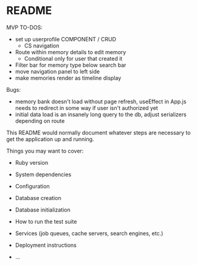 # README

MVP TO-DOS:
- set up userprofile COMPONENT / CRUD
    - CS navigation
- Route within memory details to edit memory 
    - Conditional only for user that created it
- Filter bar for memory type below search bar
- move navigation panel to left side
- make memories render as timeline display

Bugs:
- memory bank doesn't load without page refresh, useEffect in App.js needs to redirect in some way if user isn't authorized yet
- initial data load is an insanely long query to the db, adjust serializers depending on route

This README would normally document whatever steps are necessary to get the
application up and running.

Things you may want to cover:

* Ruby version

* System dependencies

* Configuration

* Database creation

* Database initialization

* How to run the test suite

* Services (job queues, cache servers, search engines, etc.)

* Deployment instructions

* ...
